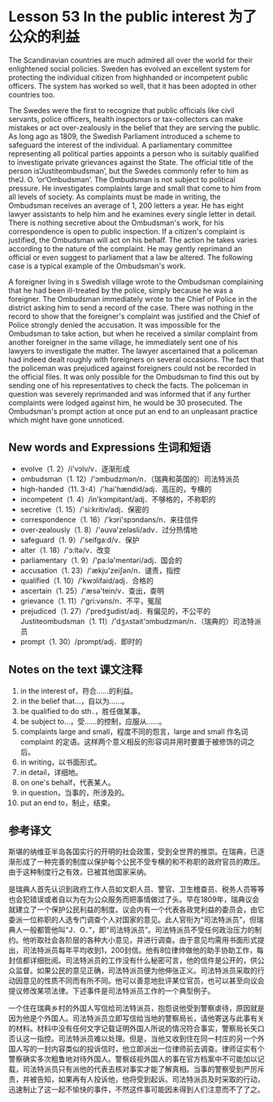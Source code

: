 # Lesson 53 In the public interest 为了公众的利益
The Scandinavian countries are much admired all over the world for their enlightened social policies. Sweden has evolved an excellent system for protecting the individual citizen from highhanded or incompetent public officers. The system has worked so well, that it has been adopted in other countries too.

The Swedes were the first to recognize that public officials like civil servants, police officers, health inspectors or tax-collectors can make mistakes or act over-zealously in the belief that they are serving the public. As long ago as 1809, the Swedish Parliament introduced a scheme to safeguard the interest of the individual. A parliamentary committee representing all political parties appoints a person who is suitably qualified to investigate private grievances against the State. The official title of the person is‘Justiteombudsman’, but the Swedes commonly refer to him as the‘J. O. ’or‘Ombudsman’. The Ombudsman is not subject to political pressure. He investigates complaints large and small that come to him from all levels of society. As complaints must be made in writing, the Ombudsman receives an average of 1, 200 letters a year. He has eight lawyer assistants to help him and he examines every single letter in detail. There is nothing secretive about the Ombudsman's work, for his correspondence is open to public inspection. If a citizen's complaint is justified, the Ombudsman will act on his behalf. The action he takes varies according to the nature of the complaint. He may gently reprimand an official or even suggest to parliament that a law be altered. The following case is a typical example of the Ombudsman's work.

A foreigner living in s Swedish village wrote to the Ombudsman complaining that he had been ill-treated by the police, simply because he was a foreigner. The Ombudsman immediately wrote to the Chief of Police in the district asking him to send a record of the case. There was nothing in the record to show that the foreigner's complaint was justified and the Chief of Police strongly denied the accusation. It was impossible for the Ombudsman to take action, but when he received a similar complaint from another foreigner in the same village, he immediately sent one of his lawyers to investigate the matter. The lawyer ascertained that a policeman had indeed dealt roughly with foreigners on several occasions. The fact that the policeman was prejudiced against foreigners could not be recorded in the official files. It was only possible for the Ombudsman to find this out by sending one of his representatives to check the facts. The policeman in question was severely reprimanded and was informed that if any further complaints were lodged against him, he would be 30 prosecuted. The Ombudsman's prompt action at once put an end to an unpleasant practice which might have gone unnoticed.

## New words and Expressions 生词和短语

* evolve（1. 2）/i'vɔlv/v．逐渐形成
* ombudsman（1. 12）/'ɔmbudzmən/n．（瑞典和英国的）司法特派员
* high-handed（11. 3-4）/'hai'hændid/adj．高压的，专横的
* incompetent（1. 4）/in'kɔmpitənt/adj．不够格的，不称职的
* secretive（1. 15）/'si:kritiv/adj．保密的
* correspondence（1. 16）/'kɔri'spɔndəns/n．来往信件
* over-zealously（1. 8）/'əuvə'zeləsli/adv．过分热情地
* safeguard（1. 9）/'seifga:d/v．保护
* alter（1. 18）/'ɔ:ltə/v．改变
* parliamentary（1. 9）/'pa:lə'mentəri/adj．国会的
* accusation（1. 23）/'ækju'zeiʃən/n．谴责，指控
* qualified（1. 10）/'kwɔlifaid/adj．合格的
* ascertain（1. 25）/'æsə'tein/v．查出，查明
* grievance（1. 11）/'gri:vəns/n．不平，冤屈
* prejudiced（1. 27）/'predʒudist/adj．有偏见的，不公平的
	Justiteombudsman（1. 11）/'dʒʌstait'ɔmbudzmən/n．（瑞典的）司法特派员
* prompt（1. 30）/prɔmpt/adj．即时的

## Notes on the text 课文注释

1. in the interest of，符合……的利益。
2. in the belief that…，自以为……。
3. be qualified to do sth．，胜任做某事。
4. be subject to…，受……的控制，应服从……。
5. complaints large and small，程度不同的怨言，large and small 作名词 complaint 的定语。这样两个意义相反的形容词并用时要置于被修饰的词之后。
6. in writing，以书面形式。
7. in detail，详细地。
8. on one's behalf，代表某人。
9. in question，当事的，所涉及的。
10. put an end to，制止，结束。

## 参考译文

斯堪的纳维亚半岛各国实行的开明的社会政策，受到全世界的推崇。在瑞典，已逐渐形成了一种完善的制度以保护每个公民不受专横的和不称职的政府官员的欺压。由于这种制度行之有效，已被其他国家采纳。

是瑞典人首先认识到政府工作人员如文职人员、警官、卫生稽查员、税务人员等等也会犯错误或者自以为在为公众服务而把事情做过了头。早在1809年，瑞典议会就建立了一个保护公民利益的制度。议会内有一个代表各政党利益的委员会，由它委派一位称职的人选专门调查个人对国家的意见。此人官衔为“司法特派员”，但瑞典人一般都管他叫“J．O．”，即“司法特派员”。司法特派员不受任何政治压力的制约。他听取社会各阶层的各种大小意见，并进行调查。由于意见均需用书面形式提出，司法特派员每年平均收到1，200封信。他有8位律帅做他的助手协助工作，每封信都详细批阅。司法特派员的工作没有什么秘密可言，他的信件是公开的，供公众监督。如果公民的意见正确，司法特派员便为他伸张正义。司法特派员采取的行动因意见的性质不同而有所不同。他可以善意地批评某位官员，也可以甚至向议会提议修改某项法律。下述事件是司法特派员工作的一个典型例子。

一个住在瑞典乡村的外国人写信给司法特派员，抱怨说他受到警察虐待，原因就是因为他是个外国人。司法特派员立即写信给当地的警察局长，请他寄送与此事有关的材料。材料中没有任何文字记载证明外国人所说的情况符合事实，警察局长矢口否认这一指控。司法特派员难以处理。但是，当他又收到住在同一村庄的另一个外国人写的一封内容类似的投诉信时，他立即派出一位律师前去调查。律师证实有个警察确实多次粗鲁地对待外国人。警察歧视外国人的事在官方档案中不可能加以记载，司法特派员只有派他的代表去核对事实才能了解真相。当事的警察受到严厉斥责，并被告知，如果再有人投诉他，他将受到起诉。司法特派员及时采取的行动，迅速制止了这一起不愉快的事件，不然这件事可能因未得到人们注意而不了了之。
